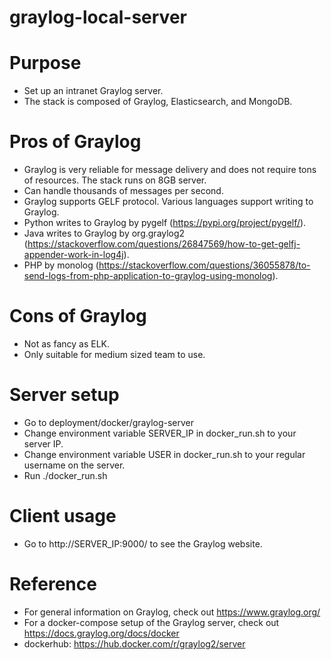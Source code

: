 # graylog-local-server

# Purpose
- Set up an intranet Graylog server.
- The stack is composed of Graylog, Elasticsearch, and MongoDB.

# Pros of Graylog
- Graylog is very reliable for message delivery and does not require tons of resources. The stack runs on 8GB server.
- Can handle thousands of messages per second.
- Graylog supports GELF protocol. Various languages support writing to Graylog.
- Python writes to Graylog by pygelf (https://pypi.org/project/pygelf/).
- Java writes to Graylog by org.graylog2 (https://stackoverflow.com/questions/26847569/how-to-get-gelfj-appender-work-in-log4j).
- PHP by monolog (https://stackoverflow.com/questions/36055878/to-send-logs-from-php-application-to-graylog-using-monolog).

# Cons of Graylog
- Not as fancy as ELK.
- Only suitable for medium sized team to use.

# Server setup
- Go to deployment/docker/graylog-server
- Change environment variable SERVER_IP in docker_run.sh to your server IP.
- Change environment variable USER in docker_run.sh to your regular username on the server.
- Run ./docker_run.sh

# Client usage
- Go to http://SERVER_IP:9000/ to see the Graylog website.

# Reference
- For general information on Graylog, check out https://www.graylog.org/
- For a docker-compose setup of the Graylog server, check out https://docs.graylog.org/docs/docker
- dockerhub: https://hub.docker.com/r/graylog2/server